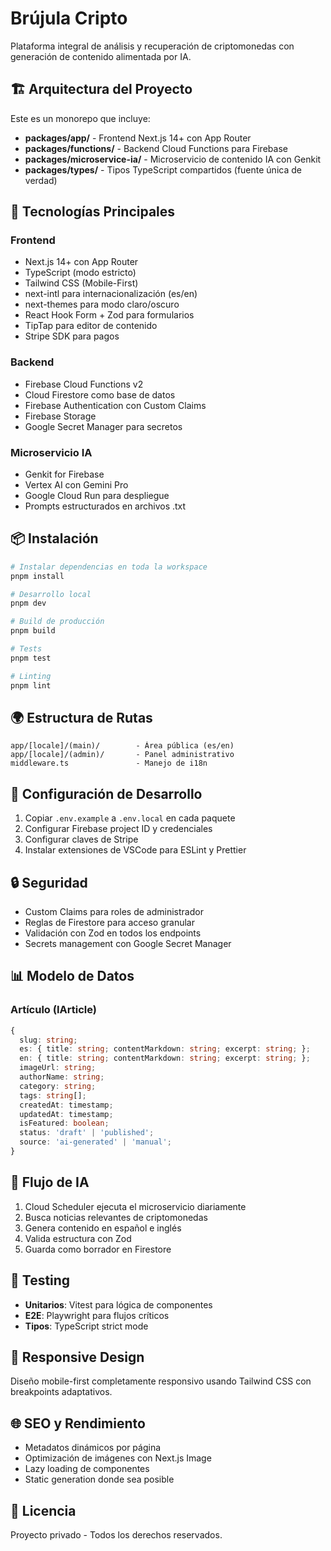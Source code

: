 # Brújula Cripto

Plataforma integral de análisis y recuperación de criptomonedas con generación de contenido alimentada por IA.

## 🏗️ Arquitectura del Proyecto

Este es un monorepo que incluye:

- **packages/app/** - Frontend Next.js 14+ con App Router
- **packages/functions/** - Backend Cloud Functions para Firebase
- **packages/microservice-ia/** - Microservicio de contenido IA con Genkit
- **packages/types/** - Tipos TypeScript compartidos (fuente única de verdad)

## 🚀 Tecnologías Principales

### Frontend
- Next.js 14+ con App Router
- TypeScript (modo estricto)
- Tailwind CSS (Mobile-First)
- next-intl para internacionalización (es/en)
- next-themes para modo claro/oscuro
- React Hook Form + Zod para formularios
- TipTap para editor de contenido
- Stripe SDK para pagos

### Backend
- Firebase Cloud Functions v2
- Cloud Firestore como base de datos
- Firebase Authentication con Custom Claims
- Firebase Storage
- Google Secret Manager para secretos

### Microservicio IA
- Genkit for Firebase
- Vertex AI con Gemini Pro
- Google Cloud Run para despliegue
- Prompts estructurados en archivos .txt

## 📦 Instalación

```bash
# Instalar dependencias en toda la workspace
pnpm install

# Desarrollo local
pnpm dev

# Build de producción
pnpm build

# Tests
pnpm test

# Linting
pnpm lint
```

## 🌍 Estructura de Rutas

```
app/[locale]/(main)/        - Área pública (es/en)
app/[locale]/(admin)/       - Panel administrativo
middleware.ts               - Manejo de i18n
```

## 🔧 Configuración de Desarrollo

1. Copiar `.env.example` a `.env.local` en cada paquete
2. Configurar Firebase project ID y credenciales
3. Configurar claves de Stripe
4. Instalar extensiones de VSCode para ESLint y Prettier

## 🔒 Seguridad

- Custom Claims para roles de administrador
- Reglas de Firestore para acceso granular
- Validación con Zod en todos los endpoints
- Secrets management con Google Secret Manager

## 📊 Modelo de Datos

### Artículo (IArticle)
```typescript
{
  slug: string;
  es: { title: string; contentMarkdown: string; excerpt: string; };
  en: { title: string; contentMarkdown: string; excerpt: string; };
  imageUrl: string;
  authorName: string;
  category: string;
  tags: string[];
  createdAt: timestamp;
  updatedAt: timestamp;
  isFeatured: boolean;
  status: 'draft' | 'published';
  source: 'ai-generated' | 'manual';
}
```

## 🤖 Flujo de IA

1. Cloud Scheduler ejecuta el microservicio diariamente
2. Busca noticias relevantes de criptomonedas
3. Genera contenido en español e inglés
4. Valida estructura con Zod
5. Guarda como borrador en Firestore

## 🧪 Testing

- **Unitarios**: Vitest para lógica de componentes
- **E2E**: Playwright para flujos críticos
- **Tipos**: TypeScript strict mode

## 📱 Responsive Design

Diseño mobile-first completamente responsivo usando Tailwind CSS con breakpoints adaptativos.

## 🌐 SEO y Rendimiento

- Metadatos dinámicos por página
- Optimización de imágenes con Next.js Image
- Lazy loading de componentes
- Static generation donde sea posible

## 📄 Licencia

Proyecto privado - Todos los derechos reservados.
